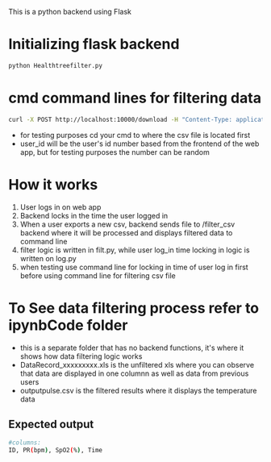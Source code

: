 This is a python backend using Flask 
# Initializing flask backend
```bash
python Healthtreefilter.py
``` 
# cmd command lines for filtering data
```bash
curl -X POST http://localhost:10000/download -H "Content-Type: application/json" -d "{\"link\": \"https://docs.google.com/spreadsheets/d/1WSihyvVi0OAwuW_Q--yHgUg4UgG-cpjc/edit?usp=sharing^&ouid=107580692425249955357^&rtpof=true^&sd=true\"}"
```
- for testing purposes cd your cmd to where the csv file is located first
- user_id will be the user's id number based from the frontend of the web app, but for testing purposes the number can be random

# How it works
1. User logs in on web app
2. Backend locks in the time the user logged in
3. When a user exports a new csv, backend sends file to /filter_csv backend where it will be processed and displays filtered data to command line
4. filter logic is written in filt.py, while user log_in time locking in logic is written on log.py
5. when testing use command line for locking in time of user log in first before using command line for filtering csv file

# To See data filtering process refer to ipynbCode folder
- this is a separate folder that has no backend functions, it's where it shows how data filtering logic works
- DataRecord_xxxxxxxxx.xls is the unfiltered xls where you can observe that data are displayed in one columnn as well as data from previous users
- outputpulse.csv is the filtered results where it displays the temperature data

## Expected output
```bash
#columns:
ID, PR(bpm), SpO2(%), Time
```